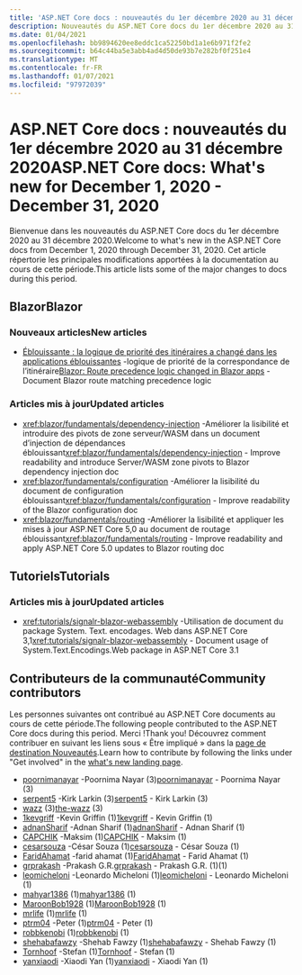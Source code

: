 ```yaml
---
title: 'ASP.NET Core docs : nouveautés du 1er décembre 2020 au 31 décembre 2020'
description: Nouveautés du ASP.NET Core docs du 1er décembre 2020 au 31 décembre 2020.
ms.date: 01/04/2021
ms.openlocfilehash: bb9894620ee8eddc1ca52250bd1a1e6b971f2fe2
ms.sourcegitcommit: b64c44ba5e3abb4ad4d50de93b7e282bf0f251e4
ms.translationtype: MT
ms.contentlocale: fr-FR
ms.lasthandoff: 01/07/2021
ms.locfileid: "97972039"
---
```

# <a name="aspnet-core-docs-whats-new-for-december-1-2020---december-31-2020"></a><span data-ttu-id="dd2f7-103">ASP.NET Core docs : nouveautés du 1er décembre 2020 au 31 décembre 2020</span><span class="sxs-lookup"><span data-stu-id="dd2f7-103">ASP.NET Core docs: What's new for December 1, 2020 - December 31, 2020</span></span>

<span data-ttu-id="dd2f7-104">Bienvenue dans les nouveautés du ASP.NET Core docs du 1er décembre 2020 au 31 décembre 2020.</span><span class="sxs-lookup"><span data-stu-id="dd2f7-104">Welcome to what's new in the ASP.NET Core docs from December 1, 2020 through December 31, 2020.</span></span> <span data-ttu-id="dd2f7-105">Cet article répertorie les principales modifications apportées à la documentation au cours de cette période.</span><span class="sxs-lookup"><span data-stu-id="dd2f7-105">This article lists some of the major changes to docs during this period.</span></span>

## <a name="blazor"></a><span data-ttu-id="dd2f7-106">Blazor</span><span class="sxs-lookup"><span data-stu-id="dd2f7-106">Blazor</span></span>

### <a name="new-articles"></a><span data-ttu-id="dd2f7-107">Nouveaux articles</span><span class="sxs-lookup"><span data-stu-id="dd2f7-107">New articles</span></span>

- <span data-ttu-id="dd2f7-108">[Éblouissante : la logique de priorité des itinéraires a changé dans les applications éblouissantes](/dotnet/core/compatibility/aspnet-core/5.0/blazor-routing-logic-changed) -logique de priorité de la correspondance de l’itinéraire</span><span class="sxs-lookup"><span data-stu-id="dd2f7-108">[Blazor: Route precedence logic changed in Blazor apps](/dotnet/core/compatibility/aspnet-core/5.0/blazor-routing-logic-changed) - Document Blazor route matching precedence logic</span></span>

### <a name="updated-articles"></a><span data-ttu-id="dd2f7-109">Articles mis à jour</span><span class="sxs-lookup"><span data-stu-id="dd2f7-109">Updated articles</span></span>

- <span data-ttu-id="dd2f7-110"><xref:blazor/fundamentals/dependency-injection> -Améliorer la lisibilité et introduire des pivots de zone serveur/WASM dans un document d’injection de dépendances éblouissant</span><span class="sxs-lookup"><span data-stu-id="dd2f7-110"><xref:blazor/fundamentals/dependency-injection> - Improve readability and introduce Server/WASM zone pivots to Blazor dependency injection doc</span></span>
- <span data-ttu-id="dd2f7-111"><xref:blazor/fundamentals/configuration> -Améliorer la lisibilité du document de configuration éblouissant</span><span class="sxs-lookup"><span data-stu-id="dd2f7-111"><xref:blazor/fundamentals/configuration> - Improve readability of the Blazor configuration doc</span></span>
- <span data-ttu-id="dd2f7-112"><xref:blazor/fundamentals/routing> -Améliorer la lisibilité et appliquer les mises à jour ASP.NET Core 5,0 au document de routage éblouissant</span><span class="sxs-lookup"><span data-stu-id="dd2f7-112"><xref:blazor/fundamentals/routing> - Improve readability and apply ASP.NET Core 5.0 updates to Blazor routing doc</span></span>

## <a name="tutorials"></a><span data-ttu-id="dd2f7-113">Tutoriels</span><span class="sxs-lookup"><span data-stu-id="dd2f7-113">Tutorials</span></span>

### <a name="updated-articles"></a><span data-ttu-id="dd2f7-114">Articles mis à jour</span><span class="sxs-lookup"><span data-stu-id="dd2f7-114">Updated articles</span></span>

- <span data-ttu-id="dd2f7-115"><xref:tutorials/signalr-blazor-webassembly> -Utilisation de document du package System. Text. encodages. Web dans ASP.NET Core 3,1</span><span class="sxs-lookup"><span data-stu-id="dd2f7-115"><xref:tutorials/signalr-blazor-webassembly> - Document usage of System.Text.Encodings.Web package in ASP.NET Core 3.1</span></span>

## <a name="community-contributors"></a><span data-ttu-id="dd2f7-116">Contributeurs de la communauté</span><span class="sxs-lookup"><span data-stu-id="dd2f7-116">Community contributors</span></span>

<span data-ttu-id="dd2f7-117">Les personnes suivantes ont contribué au ASP.NET Core documents au cours de cette période.</span><span class="sxs-lookup"><span data-stu-id="dd2f7-117">The following people contributed to the ASP.NET Core docs during this period.</span></span> <span data-ttu-id="dd2f7-118">Merci !</span><span class="sxs-lookup"><span data-stu-id="dd2f7-118">Thank you!</span></span> <span data-ttu-id="dd2f7-119">Découvrez comment contribuer en suivant les liens sous « Être impliqué » dans la [page de destination Nouveautés](index.yml).</span><span class="sxs-lookup"><span data-stu-id="dd2f7-119">Learn how to contribute by following the links under "Get involved" in the [what's new landing page](index.yml).</span></span>

- <span data-ttu-id="dd2f7-120">[poornimanayar](https://github.com/poornimanayar) -Poornima Nayar (3)</span><span class="sxs-lookup"><span data-stu-id="dd2f7-120">[poornimanayar](https://github.com/poornimanayar) - Poornima Nayar (3)</span></span>
- <span data-ttu-id="dd2f7-121">[serpent5](https://github.com/serpent5) -Kirk Larkin (3)</span><span class="sxs-lookup"><span data-stu-id="dd2f7-121">[serpent5](https://github.com/serpent5) - Kirk Larkin (3)</span></span>
- <span data-ttu-id="dd2f7-122">[wazz](https://github.com/the-wazz) (3)</span><span class="sxs-lookup"><span data-stu-id="dd2f7-122">[the-wazz](https://github.com/the-wazz) (3)</span></span>
- <span data-ttu-id="dd2f7-123">[1kevgriff](https://github.com/1kevgriff) -Kevin Griffin (1)</span><span class="sxs-lookup"><span data-stu-id="dd2f7-123">[1kevgriff](https://github.com/1kevgriff) - Kevin Griffin (1)</span></span>
- <span data-ttu-id="dd2f7-124">[adnanSharif](https://github.com/adnanSharif) -Adnan Sharif (1)</span><span class="sxs-lookup"><span data-stu-id="dd2f7-124">[adnanSharif](https://github.com/adnanSharif) - Adnan Sharif (1)</span></span>
- <span data-ttu-id="dd2f7-125">[CAPCHIK](https://github.com/CAPCHIK) -Maksim (1)</span><span class="sxs-lookup"><span data-stu-id="dd2f7-125">[CAPCHIK](https://github.com/CAPCHIK) - Maksim (1)</span></span>
- <span data-ttu-id="dd2f7-126">[cesarsouza](https://github.com/cesarsouza) -César Souza (1)</span><span class="sxs-lookup"><span data-stu-id="dd2f7-126">[cesarsouza](https://github.com/cesarsouza) - César Souza (1)</span></span>
- <span data-ttu-id="dd2f7-127">[FaridAhamat](https://github.com/FaridAhamat) -farid ahamat (1)</span><span class="sxs-lookup"><span data-stu-id="dd2f7-127">[FaridAhamat](https://github.com/FaridAhamat) - Farid Ahamat (1)</span></span>
- <span data-ttu-id="dd2f7-128">[grprakash](https://github.com/grprakash) -Prakash G.R.</span><span class="sxs-lookup"><span data-stu-id="dd2f7-128">[grprakash](https://github.com/grprakash) - Prakash G.R.</span></span> <span data-ttu-id="dd2f7-129">(1)</span><span class="sxs-lookup"><span data-stu-id="dd2f7-129">(1)</span></span>
- <span data-ttu-id="dd2f7-130">[leomicheloni](https://github.com/leomicheloni) -Leonardo Micheloni (1)</span><span class="sxs-lookup"><span data-stu-id="dd2f7-130">[leomicheloni](https://github.com/leomicheloni) - Leonardo Micheloni (1)</span></span>
- <span data-ttu-id="dd2f7-131">[mahyar1386](https://github.com/mahyar1386) (1)</span><span class="sxs-lookup"><span data-stu-id="dd2f7-131">[mahyar1386](https://github.com/mahyar1386) (1)</span></span>
- <span data-ttu-id="dd2f7-132">[MaroonBob1928](https://github.com/MaroonBob1928) (1)</span><span class="sxs-lookup"><span data-stu-id="dd2f7-132">[MaroonBob1928](https://github.com/MaroonBob1928) (1)</span></span>
- <span data-ttu-id="dd2f7-133">[mrlife](https://github.com/mrlife) (1)</span><span class="sxs-lookup"><span data-stu-id="dd2f7-133">[mrlife](https://github.com/mrlife) (1)</span></span>
- <span data-ttu-id="dd2f7-134">[ptrm04](https://github.com/ptrm04) -Peter (1)</span><span class="sxs-lookup"><span data-stu-id="dd2f7-134">[ptrm04](https://github.com/ptrm04) - Peter (1)</span></span>
- <span data-ttu-id="dd2f7-135">[robbkenobi](https://github.com/robbkenobi) (1)</span><span class="sxs-lookup"><span data-stu-id="dd2f7-135">[robbkenobi](https://github.com/robbkenobi) (1)</span></span>
- <span data-ttu-id="dd2f7-136">[shehabafawzy](https://github.com/shehabafawzy) -Shehab Fawzy (1)</span><span class="sxs-lookup"><span data-stu-id="dd2f7-136">[shehabafawzy](https://github.com/shehabafawzy) - Shehab Fawzy (1)</span></span>
- <span data-ttu-id="dd2f7-137">[Tornhoof](https://github.com/Tornhoof) -Stefan (1)</span><span class="sxs-lookup"><span data-stu-id="dd2f7-137">[Tornhoof](https://github.com/Tornhoof) - Stefan (1)</span></span>
- <span data-ttu-id="dd2f7-138">[yanxiaodi](https://github.com/yanxiaodi) -Xiaodi Yan (1)</span><span class="sxs-lookup"><span data-stu-id="dd2f7-138">[yanxiaodi](https://github.com/yanxiaodi) - Xiaodi Yan (1)</span></span>
